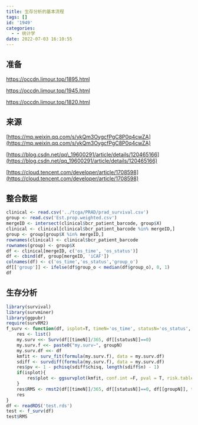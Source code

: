 ```yaml
---
title: 生存分析的基本流程
tags: []
id: '1949'
categories:
  - - 统计学
date: 2022-07-03 16:10:55
---
```


## 准备

https://occdn.limour.top/1895.html

https://occdn.limour.top/1945.html

https://occdn.limour.top/1820.html

## 来源

[https://mp.weixin.qq.com/s/ykQm3OygcfPgC8P0q4cwZA](https://mp.weixin.qq.com/s/ykQm3OygcfPgC8P0q4cwZA)

[https://blog.csdn.net/qq\_19600291/article/details/120465166](https://blog.csdn.net/qq_19600291/article/details/120465166)

[https://cloud.tencent.com/developer/article/1708598](https://cloud.tencent.com/developer/article/1708598)

## 整合数据

```R
clinical <- read.csv('../tcga/PRAD/prad_survival.csv')
group <- read.csv('Est.prop.weighted.csv')
mergeID <- intersect(clinical$bcr_patient_barcode, group$X)
clinical <- clinical[clinical$bcr_patient_barcode %in% mergeID,]
group <- group[group$X %in% mergeID,]
rownames(clinical) <- clinical$bcr_patient_barcode
rownames(group) <- group$X
df <- clinical[mergeID, c('os_time', 'os_status')]
df <- cbind(df, group[mergeID, 'iCAF'])
colnames(df) <- c('os_time','os_status','group_o')
df[['group']] <- ifelse(df$group_o < median(df$group_o), 0, 1)
df
```

## 生存分析

```R
library(survival)
library(survminer)
library(ggpubr)
require(survRM2)
f_surv <- function(df, isplot=T, timeN='os_time', statusN='os_status', groupN='group', tau=5){
    res <- list()
    my.surv <<- Surv(df[[timeN]]/365, df[[statusN]]==0)
    my.surv.f <<- paste0("my.surv~", groupN)
    my.surv.df <<- df
    kmfit <- surv_fit(formula(my.surv.f), data = my.surv.df)
    sdiff <- survdiff(formula(my.surv.f), data = my.surv.df)
    res$pv <- 1 - pchisq(sdiff$chisq, length(sdiff$n) - 1)
    if(isplot){
        res$plot <- ggsurvplot(kmfit, conf.int =F, pval = T, risk.table =T, ncensor.plot = TRUE)
    }
    res$RMS <- rmst2(df[[timeN]]/365, df[[statusN]]==0, df[[groupN]], tau=tau)
    res
}
df <- readRDS('test.rds')
test <- f_surv(df)
test$RMS
```